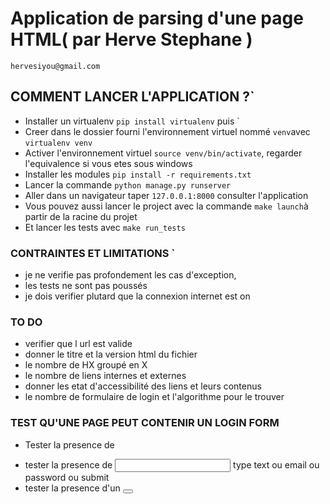 # Application de parsing d'une page HTML( par Herve Stephane )
`hervesiyou@gmail.com`

 
## COMMENT LANCER L'APPLICATION ?`

- Installer un virtualenv `pip install virtualenv` puis `
- Creer dans le dossier fourni l'environnement virtuel nommé `venv`avec `virtualenv venv`
- Activer l'environnement virtuel `source venv/bin/activate`, regarder l'equivalence si vous etes sous windows
- Installer les modules `pip install -r requirements.txt`
- Lancer la commande  `python manage.py runserver`
- Aller dans un navigateur taper `127.0.0.1:8000` consulter l'application
- Vous pouvez aussi lancer le project avec la commande `make launch`à partir de la racine du projet
- Et lancer les tests avec `make run_tests`
  

### CONTRAINTES ET LIMITATIONS `

- je ne verifie pas profondement les cas d'exception,
- les tests ne sont pas poussés
- je dois verifier plutard que la connexion internet est on



### TO DO

- verifier que l url est valide
- donner le titre et la version html du fichier
- le nombre de HX groupé en X
- le nombre de liens internes et externes
- donner les etat d'accessibilité des liens et leurs contenus
- le nombre de formulaire de login et l'algorithme pour le trouver

### TEST QU'UNE PAGE PEUT CONTENIR UN LOGIN FORM
-  Tester la presence de <form></form>
-  tester la presence de <input> type text ou email ou password ou submit
-  tester la presence d'un <button></button>
 

